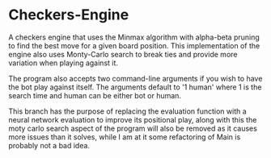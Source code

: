 # Checkers-Engine
A checkers engine that uses the Minmax algorithm with alpha-beta pruning to find the best move for a given board position. This implementation of the engine also uses Monty-Carlo search to break ties and provide more variation when playing against it. 

The program also accepts two command-line arguments if you wish to have the bot play against itself.
The arguments default to '1 human' where 1 is the search time and human can be either bot or human.

This branch has the purpose of replacing the evaluation function with a neural network evaluation to improve its positional play, along with this the moty carlo search aspect of the program will also be removed as it causes more issues than it solves, while I am at it some refactoring of Main is probably not a bad idea.
